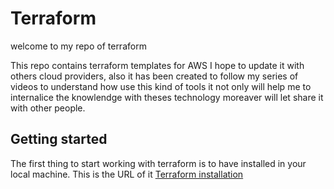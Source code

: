 # Terraform

welcome to my repo of terraform

This repo contains terraform templates for AWS I hope to update it with others cloud providers, also it has been created to follow my series of videos to understand how use this kind of tools it not only will help me to internalice the knowlendge with theses technology moreaver will let share it with other people.

## Getting started
The first thing to start working with terraform is to have installed in your local machine. This is the URL of it [Terraform installation](https://www.terraform.io/downloads.html)
